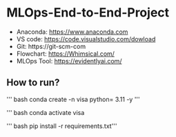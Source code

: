 # MLOps-End-to-End-Project
- Anaconda: https://www.anaconda.com
- VS code: https://code.visualstudio.com/dowload
- Git: https://git-scm-com
- Flowchart: https://Whimsical.com/
- MLOps Tool: https://evidentlyai.com/


## How to run?
''' bash
conda create -n visa python= 3.11 -y '''

''' bash 
conda activate visa

''' bash
pip install -r requirements.txt'''